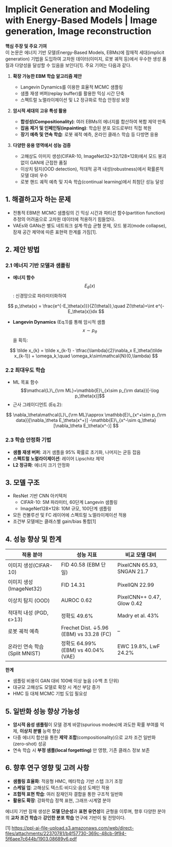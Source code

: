 # Implicit Generation and Modeling with Energy-Based Models | Image generation, Image reconstruction

**핵심 주장 및 주요 기여**  
이 논문은 에너지 기반 모델(Energy-Based Models, EBMs)에 잠재적 세대(implicit generation) 기법을 도입하여 고차원 데이터(이미지, 로봇 궤적 등)에서 우수한 생성 품질과 다양성을 달성할 수 있음을 보인다[1]. 주요 기여는 다음과 같다.

1. **확장 가능한 EBM 학습 알고리즘 제안**  
   - Langevin Dynamics를 이용한 효율적 MCMC 샘플링  
   - 샘플 재생 버퍼(replay buffer)를 활용한 믹싱 시간 단축  
   - 스펙트럴 노멀라이제이션 및 L2 정규화로 학습 안정성 보장  

2. **암시적 세대의 고유 특성 활용**  
   - **합성성(Compositionality)**: 여러 EBMs의 에너지를 합산하여 복합 제약 만족  
   - **잡음 제거 및 인페인팅(inpainting)**: 학습된 분포 모드로부터 직접 복원  
   - **장기 예측 및 연속 학습**: 로봇 궤적 예측, 온라인 클래스 학습 등 다방면 응용  

3. **다양한 응용 영역에서 성능 검증**  
   - 고해상도 이미지 생성(CIFAR-10, ImageNet32×32/128×128)에서 모드 붕괴 없이 GAN에 근접한 품질  
   - 이상치 탐지(OOD detection), 적대적 공격 내성(robustness)에서 확률론적 모델 대비 우수  
   - 로봇 핸드 궤적 예측 및 지속 학습(continual learning)에서 최첨단 성능 달성  

## 1. 해결하고자 하는 문제  
- 전통적 EBM은 MCMC 샘플링의 긴 믹싱 시간과 파티션 함수(partition function) 추정의 어려움으로 고차원 데이터에 적용하기 힘들었다.  
- VAEs와 GANs은 별도 네트워크 설계·학습 균형 문제, 모드 붕괴(mode collapse), 잠재 공간 제약에 따른 표현력 한계를 가짐[1].

## 2. 제안 방법  

### 2.1 에너지 기반 모델과 샘플링  
- **에너지 함수** $$E_\theta(x)$$: 신경망으로 파라미터화하여  

$$
    p_\theta(x) = \frac{e^{-E_\theta(x)}}{Z(\theta)},\quad Z(\theta)=\int e^{-E_\theta(x)}dx
$$
- **Langevin Dynamics** (Eq.1)를 통해 암시적 샘플 $$x\sim p_\theta$$을 획득:  

$$
    \tilde x_{k} = \tilde x_{k-1} - \tfrac{\lambda}{2}\nabla_x E_\theta(\tilde x_{k-1}) + \omega_k,\quad \omega_k\sim\mathcal{N}(0,\lambda)
$$

### 2.2 최대우도 학습  
- ML 목표 함수 $$\mathcal{L}\_{\rm ML}=\mathbb{E}\_{x\sim p_{\rm data}}[-\log p_\theta(x)]$$  
- 근사 그레이디언트 (Eq.2):  

$$
    \nabla_\theta\mathcal{L}\_{\rm ML}\approx
    \mathbb{E}\_{x^+\sim p_{\rm data}}[\nabla_\theta E_\theta(x^+)]
    -\mathbb{E}\_{x^-\sim q_\theta}[\nabla_\theta E_\theta(x^-)]
$$

### 2.3 학습 안정화 기법  
- **샘플 재생 버퍼**: 과거 샘플을 95% 확률로 초기화, 나머지는 균등 잡음  
- **스펙트럴 노멀라이제이션**: 레이어 Lipschitz 제약  
- **L2 정규화**: 에너지 크기 안정화  

## 3. 모델 구조  
- ResNet 기반 CNN 아키텍처  
  - CIFAR-10: 5M 파라미터, 60단계 Langevin 샘플링  
  - ImageNet128×128: 10M 규모, 100단계 샘플링  
- 모든 컨볼루션 및 FC 레이어에 스펙트럴 노멀라이제이션 적용  
- 조건부 모델에는 클래스별 gain/bias 통합[1]

## 4. 성능 향상 및 한계  

| 적용 분야                    | 성능 지표                                   | 비교 모델 대비                   |
|------------------------------|---------------------------------------------|----------------------------------|
| 이미지 생성(CIFAR-10)    | FID 40.58 (EBM 단일)                        | PixelCNN 65.93, SNGAN 21.7       |
| 이미지 생성(ImageNet32)  | FID 14.31                                    | PixelIQN 22.99                   |
| 이상치 탐지 (OOD)            | AUROC 0.62                                   | PixelCNN++ 0.47, Glow 0.42       |
| 적대적 내성 (PGD, ε>13)      | 정확도 49.6%                                 | Madry et al. 43%                 |
| 로봇 궤적 예측                | Frechet Dist. ↓5.96 (EBM) vs 33.28 (FC)      | –                                |
| 온라인 연속 학습 (Split MNIST)| 정확도 64.99% (EBM) vs 40.04% (VAE)          | EWC 19.8%, LwF 24.2%             |

**한계**  
- 샘플링 비용이 GAN 대비 100배 이상 높음 (수백 초 단위)  
- 대규모 고해상도 모델로 확장 시 계산 부담 증가  
- HMC 등 대체 MCMC 기법 도입 필요성  

## 5. 일반화 성능 향상 가능성  
- **암시적 음성 샘플링**이 모델 경계 바깥(spurious modes)에 과도한 확률 부여를 억제, **이상치 분별** 능력 향상  
- 다중 에너지 합산을 통한 **제약 조합**(compositionality)으로 교차 조건 일반화(zero-shot) 성공  
- 연속 학습 시 **부정 샘플(local forgetting)** 만 영향, 기존 클래스 정보 보존  

## 6. 향후 연구 영향 및 고려 사항  
- **샘플링 효율화**: 적응형 HMC, 메타학습 기반 스텝 크기 조정  
- **스케일 업**: 고해상도 텍스트·비디오·음성 도메인 적용  
- **조합적 표현 학습**: 여러 잠재인자 결합을 통한 구조적 일반화  
- **활용도 확장**: 강화학습 정책 표현, 그래프·시계열 분야  

에너지 기반 잠재 생성은 **모델 단순성**과 **표현 유연성**의 균형을 이루며, 향후 다양한 분야의 **교차 조건 학습**과 **강인한 분포 학습** 연구에 기반이 될 전망이다.

[1] https://ppl-ai-file-upload.s3.amazonaws.com/web/direct-files/attachments/22370781/b4f57730-369c-48cb-9f94-5f6aee7c644b/1903.08689v6.pdf
